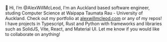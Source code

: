 👋 Hi, I’m @AlexWillMcLeod, I'm an Auckland based software engineer, studing Computer Science at Waipapa Taumata Rau - University of Auckland. Check out my portfolio at <a href="https://www.alexwillmcleod.com">alexwillmcleod.com</a> or any of my repos! I have projects in Typescript, Rust and Python with frameworks and libraries such as SolidJS, Vite, React, and Material UI. Let me know if you would like to collaborate on anything!


<!---
AlexWillMcLeod/AlexWillMcLeod is a ✨ special ✨ repository because its `README.md` (this file) appears on your GitHub profile.
You can click the Preview link to take a look at your changes.
--->
